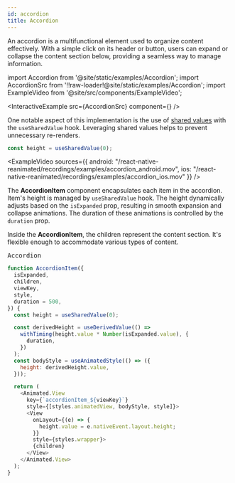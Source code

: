 ```yaml
---
id: accordion
title: Accordion
---
```


An accordion is a multifunctional element used to organize content effectively. With a simple click on its header or button, users can expand or collapse the content section below, providing a seamless way to manage information.

import Accordion from '@site/static/examples/Accordion';
import AccordionSrc from '!!raw-loader!@site/static/examples/Accordion';
import ExampleVideo from '@site/src/components/ExampleVideo';

<InteractiveExample src={AccordionSrc} component={<Accordion />} />

One notable aspect of this implementation is the use of [shared values](/docs/fundamentals/glossary#shared-value) with the `useSharedValue` hook. Leveraging shared values helps to prevent unnecessary re-renders.

```js
const height = useSharedValue(0);
```

<ExampleVideo
sources={{
    android: "/react-native-reanimated/recordings/examples/accordion_android.mov",
    ios: "/react-native-reanimated/recordings/examples/accordion_ios.mov"
  }}
/>

The **AccordionItem** component encapsulates each item in the accordion. Item's height is managed by `useSharedValue` hook. The height dynamically adjusts based on the `isExpanded` prop, resulting in smooth expansion and collapse animations. The duration of these animations is controlled by the `duration` prop.

Inside the **AccordionItem**, the children represent the content section. It's flexible enough to accommodate various types of content.

<samp id="Accordion">Accordion</samp>

```js
function AccordionItem({
  isExpanded,
  children,
  viewKey,
  style,
  duration = 500,
}) {
  const height = useSharedValue(0);

  const derivedHeight = useDerivedValue(() =>
    withTiming(height.value * Number(isExpanded.value), {
      duration,
    })
  );
  const bodyStyle = useAnimatedStyle(() => ({
    height: derivedHeight.value,
  }));

  return (
    <Animated.View
      key={`accordionItem_${viewKey}`}
      style={[styles.animatedView, bodyStyle, style]}>
      <View
        onLayout={(e) => {
          height.value = e.nativeEvent.layout.height;
        }}
        style={styles.wrapper}>
        {children}
      </View>
    </Animated.View>
  );
}
```
